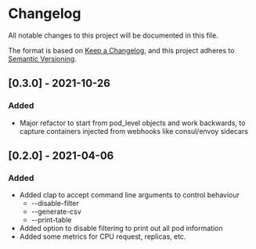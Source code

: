# Changelog
All notable changes to this project will be documented in this file.

The format is based on [Keep a Changelog](https://keepachangelog.com/en/1.0.0/),
and this project adheres to [Semantic Versioning](https://semver.org/spec/v2.0.0.html).


## [0.3.0] - 2021-10-26
### Added
* Major refactor to start from pod_level objects and work backwards, to capture containers injected from webhooks like consul/envoy sidecars

## [0.2.0] - 2021-04-06
### Added
* Added clap to accept command line arguments to control behaviour
  * --disable-filter
  * --generate-csv
  * --print-table
* Added option to disable filtering to print out all pod information
* Added some metrics for CPU request, replicas, etc.